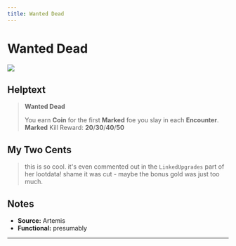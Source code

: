 ```yaml
---
title: Wanted Dead
---
```

<!-- end front matter -->
# Wanted Dead
![](Artemis_06_Large.png)

## Helptext
>**Wanted Dead**
>
> You earn **Coin** for the first **Marked** foe you slay in each **Encounter**.
> **Marked** Kill Reward: **20**/**30**/**40**/**50**

## My Two Cents
> this is so cool. it's even commented out in the `LinkedUpgrades` part of her lootdata! shame it was cut - maybe the bonus gold was just too much.

## Notes
* **Source:** Artemis
* **Functional:** presumably

---